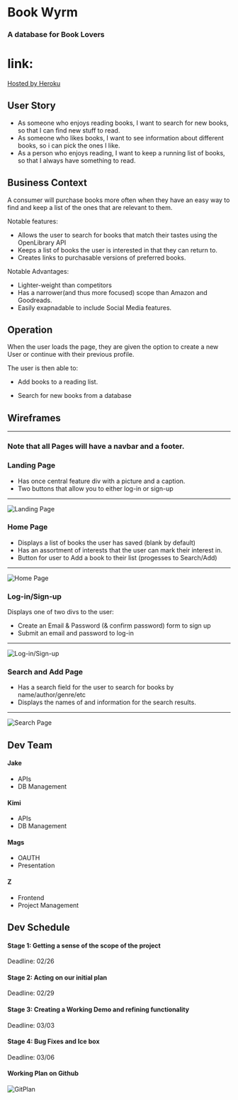 # Book Wyrm
### A database for Book Lovers

# link:

[Hosted by Heroku](https://book-wyrm.herokuapp.com/)

## User Story

* As someone who enjoys reading books, I want to search for new books, so that I can find new stuff to read.
* As someone who likes books, I want to see information about different books, so i can pick the ones I like.
* As a person who enjoys reading, I want to keep a running list of books, so that I always have something to read. 

## Business Context

A consumer will purchase books more often when they have an easy way to find and keep a list of the ones that are relevant to them.

Notable features:
- Allows the user to search for books that match their tastes using the OpenLibrary API
- Keeps a list of books the user is interested in that they can return to.
- Creates links to purchasable versions of preferred books.

Notable Advantages:
- Lighter-weight than competitors
- Has a narrower(and thus more focused) scope than Amazon and Goodreads.
- Easily exapnadable to include Social Media features.

## Operation

When the user loads the page, they are given the option to create a new User or continue with their previous profile.

The user is then able to:

  * Add books to a reading list.

  * Search for new books from a database


## Wireframes
<hr />

### Note that all Pages will have a navbar and a footer.

### Landing Page
- Has once central feature div with a picture and a caption.
- Two buttons that allow you to either log-in or sign-up
<hr />

![Landing Page](./client/public/images/wireframes/landing.jpeg)

<!-- *************************************** -->

### Home Page
- Displays a list of books the user has saved (blank by default)
- Has an assortment of interests that the user can mark their interest in.
- Button for user to Add a book to their list (progesses to Search/Add)
<hr />

![Home Page](./client/public/images/wireframes/home.jpeg)

<!-- *************************************** -->

### Log-in/Sign-up
Displays one of two divs to the user:
- Create an Email & Password (& confirm password) form to sign up
- Submit an email and password to log-in
<hr />

![Log-in/Sign-up](./client/public/images/wireframes/logsign.jpeg)

<!-- *************************************** -->

### Search and Add Page
- Has a search field for the user to search for books by name/author/genre/etc
- Displays the names of and information for the search results.
<hr />

![Search Page](./client/public/images/wireframes/search.jpeg)


## Dev Team

#### Jake
- APIs
- DB Management

#### Kimi
- APIs
- DB Management

#### Mags
- OAUTH
- Presentation

#### Z
- Frontend
- Project Management

## Dev Schedule

#### Stage 1: Getting a sense of the scope of the project
Deadline: 02/26
#### Stage 2: Acting on our initial plan
Deadline: 02/29
#### Stage 3: Creating a Working Demo and refining functionality
Deadline: 03/03
#### Stage 4: Bug Fixes and Ice box
Deadline: 03/06

#### Working Plan on Github
![GitPlan](./client/public/images/Plan.png)



<!-- ## Pseudocode
## Screenshots: -->

<!-- ![Main Page](/public/images/main.png)
(https://github.com/N0matic/PumpUptheJAMS/blob/master/public/images/main.png)

![Add Exercises](/public/images/add_exercise.png)
(https://github.com/N0matic/PumpUptheJAMS/blob/master/public/images/add_exercise.png) -->
